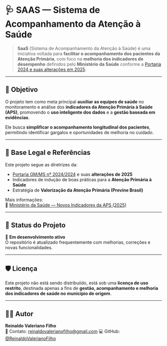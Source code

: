 # 🩺 SAAS — Sistema de Acompanhamento da Atenção à Saúde

> **SaaS** (Sistema de Acompanhamento da Atenção à Saúde) é uma iniciativa voltada para **facilitar o acompanhamento dos pacientes da Atenção Primária**, com foco na **melhoria dos indicadores de desempenho** definidos pelo **Ministério da Saúde** conforme a [Portaria 2024 e suas alterações em 2025](https://bvsms.saude.gov.br/bvs/saudelegis/gm/2025/prt6907_08_05_2025.html).

---

## 🎯 Objetivo

O projeto tem como meta principal **auxiliar as equipes de saúde** no monitoramento e análise dos **indicadores da Atenção Primária à Saúde (APS)**, promovendo o **uso inteligente dos dados** e a **gestão baseada em evidências**.  

Ele busca **simplificar o acompanhamento longitudinal dos pacientes**, permitindo identificar gargalos e oportunidades de melhoria no cuidado.

---

## 🧠 Base Legal e Referências

Este projeto segue as diretrizes da:
- [Portaria GM/MS nº 2024/2024](https://bvsms.saude.gov.br/bvs/saudelegis/gm/2025/prt6907_08_05_2025.html) e suas **alterações de 2025**
- Indicadores de indução de boas práticas para a **Atenção Primária à Saúde**
- Estratégia de **Valorização da Atenção Primária (Previne Brasil)**

Mais informações:  
🔗 [Ministério da Saúde — Novos Indicadores da APS (2025)](https://www.gov.br/saude/pt-br/assuntos/noticias/2025/maio/ministerio-da-saude-apresenta-novos-indicadores-de-inducao-de-boas-praticas-para-a-atencao-primaria)

---

## 🚀 Status do Projeto

🧪 **Em desenvolvimento ativo**  
O repositório é atualizado frequentemente com melhorias, correções e novas funcionalidades.

---

## 🛡️ Licença

Este projeto não está sendo distribuiído, está sob uma **licença de uso restrito**, destinada apenas a fins de **gestão, acompanhamento e melhoria dos indicadores de saúde no município de origem**.

---

## 👨‍💻 Autor

**Reinaldo Valeriano Filho**  
📧 Contato: reinaldovalerianofilho@gmail.com
💻 GitHub: [@ReinaldoValerianoFilho](https://github.com/ReinaldoValerianoFilho)
